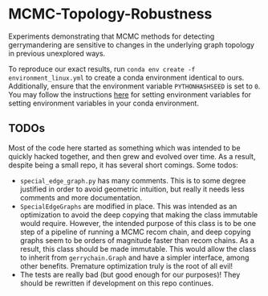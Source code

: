 # MCMC-Topology-Robustness

Experiments demonstrating that MCMC methods for detecting gerrymandering are sensitive to changes in the underlying graph topology in previous unexplored ways.

To reproduce our exact results, run `conda env create -f environment_linux.yml` to create a conda environment identical to ours. Additionally, ensure that the environment variable `PYTHONHASHSEED` is set to `0`. You may follow the instructions [here](https://conda.io/projects/conda/en/latest/user-guide/tasks/manage-environments.html#saving-environment-variables) for setting environment variables for setting environment variables in your conda environment.

## TODOs
Most of the code here started as something which was intended to be quickly hacked together, and then grew and evolved over time. As a result, despite being a small repo, it has several short comings. Some todos:
* `special_edge_graph.py` has many comments. This is to some degree justified in order to avoid geometric intuition, but really it needs less comments and more documentation.
* `SpecialEdgeGraphs` are modified in place. This was intended as an optimization to avoid the deep copying that making the class immutable would require. However, the intended purpose of this class is to be one step of a pipeline of running a MCMC recom chain, and deep copying graphs seem to be orders of magnitude faster than recom chains. As a result, this class should be made immutable. This would allow the class to inherit from `gerrychain.Graph` and have a simpler interface, among other benefits. Premature optimization truly is the root of all evil!
* The tests are really bad (but good enough for our purposes)! They should be rewritten if development on this repo continues.